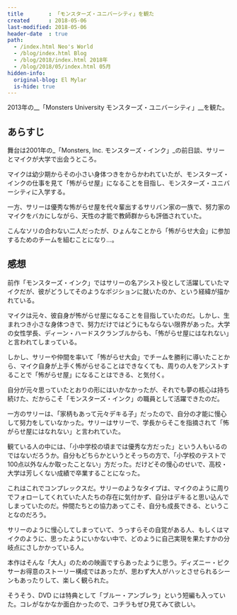 ```yaml
---
title        : 「モンスターズ・ユニバーシティ」を観た
created      : 2018-05-06
last-modified: 2018-05-06
header-date  : true
path:
  - /index.html Neo's World
  - /blog/index.html Blog
  - /blog/2018/index.html 2018年
  - /blog/2018/05/index.html 05月
hidden-info:
  original-blog: El Mylar
  is-hide: true
---
```


2013年の__「Monsters University モンスターズ・ユニバーシティ」__を観た。

## あらすじ

舞台は2001年の_「Monsters, Inc. モンスターズ・インク」_の前日談、サリーとマイクが大学で出会うところ。

マイクは幼少期からその小さい身体つきをからかわれていたが、モンスターズ・インクの仕事を見て「怖がらせ屋」になることを目指し、モンスターズ・ユニバーシティに入学する。

一方、サリーは優秀な怖がらせ屋を代々輩出するサリバン家の一族で、努力家のマイクをバカにしながら、天性の才能で教師群からも評価されていた。

こんなソリの合わない二人だったが、ひょんなことから「怖がらせ大会」に参加するためのチームを組むことになり…。

## 感想

前作「モンスターズ・インク」ではサリーの名アシスト役として活躍していたマイクだが、彼がどうしてそのようなポジションに就いたのか、という経緯が描かれている。

マイクは元々、彼自身が怖がらせ屋になることを目指していたのだ。しかし、生まれつき小さな身体つきで、努力だけではどうにもならない限界があった。大学の女性学長、ディーン・ハードスクランブルからも、「怖がらせ屋にはなれない」と言われてしまっている。

しかし、サリーや仲間を率いて「怖がらせ大会」でチームを勝利に導いたことから、マイク自身が上手く怖がらせることはできなくても、周りの人をアシストすることで「怖がらせ屋」になることはできる、と気付く。

自分が元々思っていたとおりの形にはいかなかったが、それでも夢の核心は持ち続けた、だからこそ「モンスターズ・インク」の職員として活躍できたのだ。

一方のサリーは、「家柄もあって元々デキる子」だったので、自分の才能に慢心して努力をしていなかった。サリーはサリーで、学長からそこを指摘されて「怖がらせ屋にはなれない」と言われていた。

観ている人の中には、「小中学校の頃までは優秀な方だった」という人もいるのではないだろうか。自分もどちらかというとそっちの方で、「小学校のテストで100点以外なんか取ったことない」方だった。だけどその慢心のせいで、高校・大学は芳しくない成績で卒業することになった。

これはこれでコンプレックスだ。サリーのようなタイプは、マイクのように周りでフォローしてくれていた人たちの存在に気付かず、自分はデキると思い込んでしまっていたのだ。仲間たちとの協力あってこそ、自分も成長できる、ということなのだろう。

サリーのように慢心してしまっていて、うっすらその自覚がある人、もしくはマイクのように、思ったようにいかない中で、どのように自己実現を果たすかの分岐点にさしかかっている人。

本作はそんな「大人」のための映画ですらあったように思う。ディズニー・ピクサーお得意のストーリー構成ではあったが、思わず大人がハッとさせられるシーンもあったりして、楽しく観られた。

そうそう、DVD には特典として「ブルー・アンブレラ」という短編も入っていた。コレがなかなか面白かったので、コチラもぜひ見てみて欲しい。

